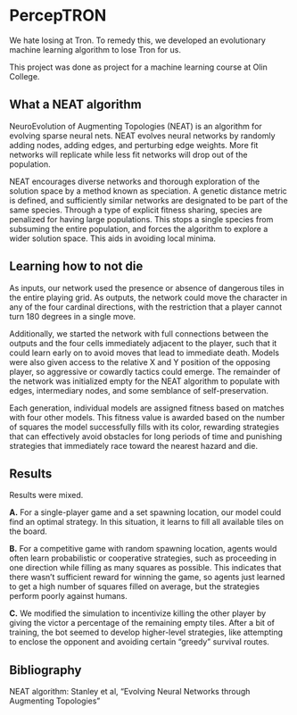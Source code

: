# PercepTRON
We hate losing at Tron. To remedy this, we  developed an evolutionary machine learning algorithm to lose Tron for us. 

This project was done as project for a machine learning course at Olin College.

## What a NEAT algorithm

NeuroEvolution of Augmenting Topologies (NEAT) is an algorithm for evolving sparse neural nets. NEAT evolves neural networks by randomly adding nodes, adding edges, and perturbing edge weights. More fit networks will replicate while less fit networks will drop out of the population.

NEAT encourages diverse networks and thorough exploration of the solution space by a method known as speciation. A genetic distance metric is defined, and sufficiently similar networks are designated to be part of the same species. Through a type of explicit fitness sharing, species are penalized for having large populations. This stops a single species from subsuming the entire population, and forces the algorithm to explore a wider solution space. This aids in avoiding local minima.

## Learning how to not die

As inputs, our network used the presence or absence of dangerous tiles in the entire playing grid. As outputs, the network could move the character in any of the four cardinal directions, with the restriction that a player cannot turn 180 degrees in a single move.

Additionally, we started the network with full connections between the outputs and the four cells immediately adjacent to the player, such that it could learn early on to avoid moves that lead to immediate death. Models were also given access to the relative X and Y position of the opposing player, so aggressive or cowardly tactics could emerge. The remainder of the network was initialized empty for the NEAT algorithm to populate with edges, intermediary nodes, and some semblance of self-preservation.

Each generation, individual models are assigned fitness based on matches with four other models. This fitness value is awarded based on the number of squares the model successfully fills with its color, rewarding strategies that can effectively avoid obstacles for long periods of time and punishing strategies that immediately race toward the nearest hazard and die.

## Results

Results were mixed.

**A.** For a single-player game and a set spawning location, our model could find an optimal strategy. In this situation, it learns to fill all available tiles on the board.

**B.** For a competitive game with random spawning location, agents would often learn probabilistic or cooperative strategies, such as proceeding in one direction while filling as many squares as possible. This indicates that there wasn’t sufficient reward for winning the game, so agents just learned to get a high number of squares filled on average, but the strategies perform poorly against humans.

**C.** We modified the simulation to incentivize killing the other player by giving the victor a percentage  of the remaining empty tiles. After a bit of training, the bot seemed to develop  higher-level strategies, like attempting to enclose the opponent and avoiding certain “greedy” survival routes.

## Bibliography

NEAT algorithm: Stanley et al, “Evolving Neural Networks through Augmenting Topologies”

